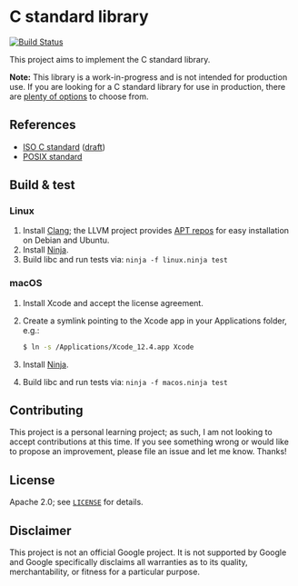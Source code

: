# C standard library

[![Build Status][github-ci-badge]][github-ci-url]

[github-ci-badge]: https://github.com/mbrukman/c-stdlib/actions/workflows/main.yml/badge.svg
[github-ci-url]: https://github.com/mbrukman/c-stdlib/actions/workflows/main.yml

This project aims to implement the C standard library.

**Note:** This library is a work-in-progress and is not intended for production
use. If you are looking for a C standard library for use in production, there
are [plenty of options][c-std-libs] to choose from.

## References

* [ISO C standard][iso-c-std] ([draft][c-std-draft])
* [POSIX standard][posix-std]

## Build & test

### Linux

1. Install [Clang][llvm-download]; the LLVM project provides
   [APT repos][llvm-apt] for easy installation on Debian and Ubuntu.
1. Install [Ninja][ninja].
1. Build libc and run tests via: `ninja -f linux.ninja test`

### macOS

1. Install Xcode and accept the license agreement.
1. Create a symlink pointing to the Xcode app in your Applications folder, e.g.:

   ```sh
   $ ln -s /Applications/Xcode_12.4.app Xcode
   ```

1. Install [Ninja][ninja].
1. Build libc and run tests via: `ninja -f macos.ninja test`

## Contributing

This project is a personal learning project; as such, I am not looking to accept
contributions at this time. If you see something wrong or would like to propose
an improvement, please file an issue and let me know. Thanks!

## License

Apache 2.0; see [`LICENSE`](LICENSE) for details.

## Disclaimer

This project is not an official Google project. It is not supported by Google
and Google specifically disclaims all warranties as to its quality,
merchantability, or fitness for a particular purpose.

[c-std-libs]: https://en.wikipedia.org/wiki/C_standard_library#Implementations
[iso-c-std]: http://www.iso-9899.info/wiki/The_Standard
[c-std-draft]: http://www.open-std.org/jtc1/sc22/wg14/www/docs/n1256.pdf
[posix-std]: https://pubs.opengroup.org/onlinepubs/9699919799/
[llvm-download]: https://releases.llvm.org/download.html
[llvm-apt]: https://apt.llvm.org/
[ninja]: https://github.com/ninja-build/ninja
